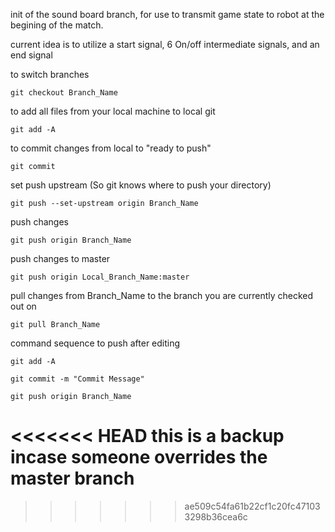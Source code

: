 init of the sound board branch, for use to transmit game state to robot at the begining of the match.

current idea is to utilize a start signal, 6 On/off intermediate signals, and an end signal


to switch branches

	git checkout Branch_Name


to add all files from your local machine to local git

	git add -A


to commit changes from local to "ready to push"

	git commit


set push upstream (So git knows where to push your directory)

	git push --set-upstream origin Branch_Name


push changes 

	git push origin Branch_Name


push changes to master

	git push origin Local_Branch_Name:master


pull changes from Branch_Name to the branch you are currently checked out on

	git pull Branch_Name


command sequence to push after editing

	git add -A

	git commit -m "Commit Message"

	git push origin Branch_Name

<<<<<<< HEAD
this is a backup incase someone overrides the master branch 
=======

>>>>>>> ae509c54fa61b22cf1c20fc471033298b36cea6c
